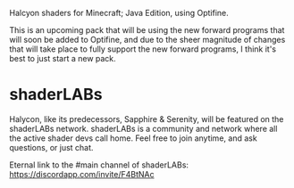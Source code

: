Halcyon shaders for Minecraft; Java Edition, using Optifine.

This is an upcoming pack that will be using the new forward programs that will soon be added to Optifine, and due to the sheer magnitude of changes that will take place to fully support the new forward programs, I think it's best to just start a new pack.

# shaderLABs
Halycon, like its predecessors, Sapphire & Serenity, will be featured on the shaderLABs network.
shaderLABs is a community and network where all the active shader devs call home.
Feel free to join anytime, and ask questions, or just chat.

Eternal link to the #main channel of shaderLABs:  https://discordapp.com/invite/F4BtNAc
